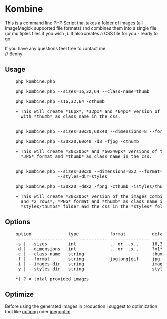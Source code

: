Kombine
=

This is a command line PHP Script that takes a folder of images (all ImageMagick supported file formats) and combines
them into a single file (or multiples files if you wish ;). It also creates a CSS file for you - ready to go.

If you have any questions feel free to contact me.  
// Benny

Usage
-
<pre>
    php kombine.php

    php kombine.php --sizes=16,32,64 --class-name=thumb

    php kombine.php -s16,32,64 -cthumb
    
    » This will create *16px*, *32px* and *64px* version of the images combined into a *single image* 
      with *thumb* as class name in the css.

    
    php kombine.php --sizes=30x20,60x40 --dimensions=8 --format=jpg --class-name=thumb

    php kombine.php -s30x20,60x40 -d8 -fjpg -cthumb

    » This will create *30x20px* and *60x40px* versions of the images combined into a *single image* with *8 columns*, 
      *JPG* format and *thumb* as class name in the css.


    php kombine.php --sizes=30x20 --dimensions=8x2 --format=png --class-name=thumb --images-dir=styles/thumbs \
                    --styles-dir=styles

    php kombine.php -s30x20 -d8x2 -fpng -cthumb -istyles/thumbs -ystyles

    » This will create *30x20px* version of the images combined splitted into *multiple images* with *8 columns* 
      and *2 rows*, *PNG* format and *thumb* as class name in the css. The final images will be located in the 
      *styles/thumbs* folder and the css in the *styles* folder.
</pre>

Options
-
<pre>
    option              type            format          defaults        notes
    ------------------- --------------- --------------- --------------- -------------------
    -s | --sizes        int             .. or ..x..     16,32,64        [width] x [height]
    -d | --dimensions   int             .. or ..x..     ?x1*            [columns] x [rows]
    -c | --class-name   string                          thumb
    -f | --format       string          jpg|png|gif     jpg
    -i | --images-dir   string                          images
    -y | --styles-dir   string                          styles
    
    *) ? = total provided images
</pre>


Optimize
-
Before using the generated images in production I suggest to optimization tool like [optipng][1] oder [jpegoptim][2].

[1]: http://optipng.sourceforge.net/        "optipng"
[2]: https://github.com/glennr/jpegoptim    "jpegoptim"



